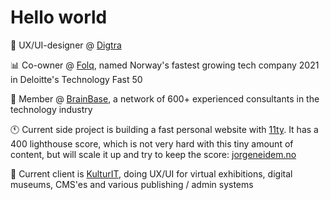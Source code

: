 # Hello world

💼 UX/UI-designer @ [Digtra](https://digtra.io)

📊 Co-owner @ [Folq](https://github.com/folq), named Norway's fastest growing tech company 2021 in Deloitte's Technology Fast 50

🧠 Member @ [BrainBase](https://www.brainbase.no/), a network of 600+ experienced consultants in the technology industry

🕚️ Current side project is building a fast personal website with [11ty](https://github.com/11ty/eleventy). It has a 400 lighthouse score, which is not very hard with this tiny amount of content, but will scale it up and try to keep the score: [jorgeneidem.no](https://jorgeneidem)  

📂 Current client is [KulturIT](https://github.com/KulturIT), doing UX/UI for virtual exhibitions, digital museums, CMS'es and various publishing / admin systems
